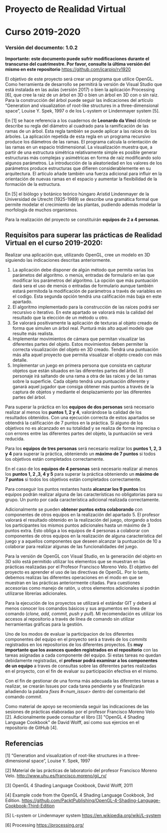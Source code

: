 # Proyecto de Realidad Virtual
# Curso 2019-2020
### Versión del documento: 1.0.2

**Importante: este documento puede sufrir modificaciones durante el transcurso del cuatrimestre. Por favor, consulte la última versión del mismo en este repositorio** https://github.com/jcarpio/rv1920

El objetivo de este proyecto será crear un programa que utilice OpenGL. Como herramienta de desarrollo se permitirá la versión de Visual Studio que está instalada en las aulas (versión 2017) o bien la aplicación Processing [6], que cree la raiz de un árbol en 3D o bien un árbol en 3D con o sin raiz. Para la construcción del árbol puede seguir las indicaciones del artículo “Generation and visualization of root-like structures in a three-dimensional space”, Louise Y. Spek, 1997 o de los L-system or Lindenmayer system [5].

En [1] se hace referencia a los cuadernos de **Leonardo da Vinci** dónde se describe su regla del diámetro al cuadrado para la ramificación de las ramas de un árbol. Esta regla también se puede aplicar a las raíces de los árboles. La aplicación repetida de esta regla en un programa recursivo produce los diámetros de las ramas. El programa calcula la orientación de las ramas en un espacio tridimensional. La visualización muestra que, a partir de una estructura simétrica relativamente simple es posible generar estructuras más complejas y asimétricas en forma de raíz modificando solo algunos parámetros. La introducción de la aleatoriedad en los valores de los parámetros produce estructuras que difieren considerablemente en su arquitectura. El artículo añade también una fuerza adicional para influir en la orientación de nuevas ramas en el espacio y aumentar la flexibilidad de la formación de la estructura.

En [5] el biólogo y botánico teórico húngaro Aristid Lindenmayer de la Universidad de Utrecht (1925-1989) se describe una gramática formal que permite modelar el crecimiento de las plantas, pudiendo además modelar la morfología de muchos organismos.

Para la realización del proyecto se constituirán **equipos de 2 a 4 personas**.

## Requisitos para superar las prácticas de Realidad Virtual en el curso 2019-2020:

Realizar una aplicación que, utilizando OpenGL, cree un modelo en 3D siguiendo las indicaciones descritas anteriormente. 
1.	La aplicación debe disponer de algún método que permita varias los parámetos del algoritmo. o menús, entradas de formulario en las que modificar los parámetros del algoritmo. La opción que más puntuación dará sera el uso de menús o entradas de formulario aunque también estará permitoda la modificación de parámetros a través de variables en el codigo. Esta segunda opción tendrá una calificación más baja en este apartado.
2.	El algoritmo implementado para la construcción de las raíces podrá ser recursivo o iterativo. En este apartado se valorará más la calidad del resultado que la elección de un método u otro.
3.	Se valorará positivamente la aplicación de texturas al objeto creado de forma que simulen un árbol real. Punturá más alto aquel modelo que resulte más realista.
4.	Implementar movimientos de cámara que permitan visualizar las diferentes partes del objeto. Estos movimientos deben permiter la correcta visualización del objeto en 3D creado. Tendrá una puntuación más alta aquel proyecto que permita visualizar el objeto creado con más detalle.
5.	Implementar un juego en primera persona que consista en capturar objetos que están situados en las diferentes partes del árbol. El personaje irá saltando de una rama a otra de las raíces y de las ramas sobre la superficie. Cada objeto tendrá una puntuación diferente y ganará aquel jugador que consiga obtener más puntos a través de la captura de objetos y mediante el desplazamiento por las diferentes partes del árbol.

Para superar la práctica en los **equipos de dos personas** será necesario realizar al menos los **puntos 1, 2 y 4**, valorándose la calidad de los resultados obtenidos. Con una ejecución correcta de estos apartados se obtendrá la calificación de 7 puntos en la práctica. Si alguno de los objetivos no es alcanzado en su totalidad y se realiza de forma imprecisa o con errores entre las diferentes partes del objeto, la puntuación se verá reducida. 

Para los **equipos de tres personas** será necesario realizar los **puntos 1, 2, 3 y 4** para superar la práctica, obteniendo un **máximo de 7 puntos** si todos los objetivos están completados correctamente. 

En el caso de los **equipos de 4 personas** será necesario realizar al menos los **puntos 1, 2 ,3, 4 y 5** para superar la práctica obteniendo un **máximo de 7 puntos** si todos los objetivos están completados correctamente.

Para conseguir los puntos restantes hasta **alcanzar los 9 puntos** los equipos podrán realizar alguna de las características no obligatorias para su grupo. Un punto por cada característica adicional realizada correctamente.

Adicionalmente se pueden **obtener puntos extra colaborando** con componentes de otros equipos en la realización del apartado 5. El profesor valorará el resultado obtenido en la realización del juego, otorgando a todos los participantes los mismos puntos adicionales hasta un máximo de 3 puntos extra. Esto obliga a los equipos de 4 personas a colaborar con componentes de otros equipos en la realización de alguna característica del juego y a aquellos componentes que deseen alcanzar la puntuación de 10 a colaborar para realizar algunas de las funcionalidades del juego.

Para la versión de OpenGL con Visual Studio, en la generación del objeto en 3D sólo está permitido utilizar los elementos que se muestran en las prácticas realizadas por el Profesor Francisco Moreno Velo. El objetivo del proyecto es aprender el uso de las directivas de OpenGL. Por lo tanto, debemos realizas las diferentes operaciones en el modo en que se muestran en las prácticas anteriormente citadas. Para cuestiones accesorias como manejo de ratón, u otros elementos adicionales si podrán utilizarse librerías adicionales.

Para la ejecución de los proyectos se utilizará el estándar GIT y deberá al menos conocer los comandos básicos y sus argumentos en línea de comando (_clone, add, commit, push y pull_). Mi recomendación es utilizar los accesos al repositorio a través de línea de comando sin utilizar herramientas gráficas para la gestión.

Uno de los modos de evaluar la participacion de los diferentes componentes del equipo en el proyecto será a través de los _commits_ registrados en los repositorios de los diferentes proyectos. Es **muy importante que los avances queden registrados en el repositorio** con las tareas asignadas a cada componente del equipo. Si estas tareas no quedan debidamente registradas, el **profesor podrá examinar a los componentes de un equipo** a traves de consultas sobre las diferentes partes realizadas en el proyecto, con el fin de evaluar su participación efectiva en el mismo.

Con el fin de gestionar de una forma más adecuada las diferentes tareas a realizar, se crearán Issues por cada tarea pendiente y se finalizarán añadiendo la palabra _fixes #<num_issue>_ dentro del comentario del comando _commit_.

Como material de apoyo se recomienda seguir las indicaciones de las sesiones de prácticas elaboradas por el profesor Francisco Moreno Velo [2]. Adicionalmente puede consultar el libro [3] "OpenGL 4 Shading Language Cookbook" de David Wolff, así como sus ejercios en el repositorio de GitHub [4].
 
## Referencias
[1] “Generation and visualization of root-like structures in a three-dimensional space”, Louise Y. Spek, 1997

[2] Material de las prácticas de laboratorio del profesor Francisco Moreno Velo.
       http://www.uhu.es/francisco.moreno/gii_rv/

[3] OpenGL 4 Shading Language Cookbook, David Wolff, 2011

[4] Example code from the OpenGL 4 Shading Language Cookbook, 3rd Edition.
       https://github.com/PacktPublishing/OpenGL-4-Shading-Language-Cookbook-Third-Edition
       
[5]  L-system or Lindenmayer system
     https://en.wikipedia.org/wiki/L-system
     
[6] Processing
    https://processing.org/
